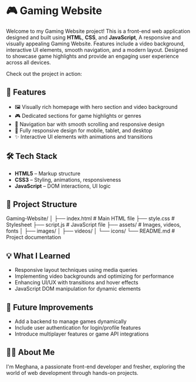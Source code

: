 # 🎮 Gaming Website

Welcome to my Gaming Website project! This is a front-end web application designed and built using **HTML**, **CSS**, and **JavaScript**, A responsive and visually appealing Gaming Website. Features include a video background, interactive UI elements, smooth navigation, and a modern layout. Designed to showcase game highlights and provide an engaging user experience across all devices.



Check out the project in action:  


## 🚀 Features

- 🖼️ Visually rich homepage with hero section and video background
- 🎮 Dedicated sections for game highlights or genres
- 🔗 Navigation bar with smooth scrolling and responsive design
- 📱 Fully responsive design for mobile, tablet, and desktop
- ✨ Interactive UI elements with animations and transitions

## 🛠️ Tech Stack

- **HTML5** – Markup structure
- **CSS3** – Styling, animations, responsiveness
- **JavaScript** – DOM interactions, UI logic

## 📁 Project Structure

Gaming-Website/
│
├── index.html # Main HTML file
├── style.css # Stylesheet
├── script.js # JavaScript file
├── assets/ # Images, videos, fonts
│ ├── images/
│ ├── videos/
│ └── icons/
└── README.md # Project documentation

## 💡 What I Learned

- Responsive layout techniques using media queries
- Implementing video backgrounds and optimizing for performance
- Enhancing UI/UX with transitions and hover effects
- JavaScript DOM manipulation for dynamic elements

## 📌 Future Improvements

- Add a backend to manage games dynamically
- Include user authentication for login/profile features
- Introduce multiplayer features or game API integrations

## 🙋‍♀️ About Me

I'm Meghana, a passionate front-end developer and fresher, exploring the world of web development through hands-on projects.

